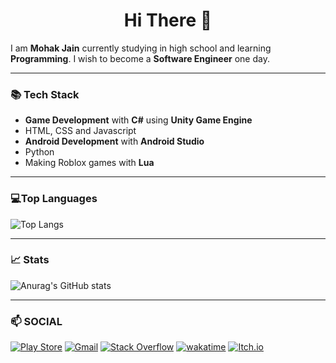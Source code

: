 <h1 align="center">Hi There 👋</h1>

I am **Mohak Jain** currently studying in high school and learning **Programming**. I wish to become a **Software Engineer** one day.
___

### 📚 Tech Stack

- **Game Development** with **C#** using **Unity Game Engine** 
- HTML, CSS and Javascript
- **Android Development** with **Android Studio**
- Python
- Making Roblox games with **Lua**

___

### 💻Top Languages
![Top Langs](https://github-readme-stats.vercel.app/api/top-langs/?username=mohakdev&layout=compact&theme=react)
___

### 📈 Stats
![Anurag's GitHub stats](https://github-readme-stats.vercel.app/api?username=mohakdev&show_icons=true&theme=react)
___

### 📫 SOCIAL
[![Play Store](https://img.shields.io/badge/Google_Play-414141?style=for-the-badge&logo=google-play&logoColor=white)](https://play.google.com/store/apps/dev?id=8686453862448820235)
[![Gmail](https://img.shields.io/badge/Gmail-D14836?style=for-the-badge&logo=gmail&logoColor=white)](https://mail.google.com/mail/?view=cm&to=mohakj500@gmail.com)
[![Stack Overflow](https://img.shields.io/badge/-Stackoverflow-FE7A16?style=for-the-badge&logo=stack-overflow&logoColor=white)](https://stackoverflow.com/users/20568825/mohak-jain)
[![wakatime](https://wakatime.com/badge/user/3fe6d2f3-5ae8-461f-a7c5-ba0cdc792c09.svg)](https://wakatime.com/@3fe6d2f3-5ae8-461f-a7c5-ba0cdc792c09)
[![Itch.io](https://img.shields.io/badge/Itch-%23FF0B34.svg?style=for-the-badge&logo=Itch.io&logoColor=white)](https://radiantgames.itch.io/)



